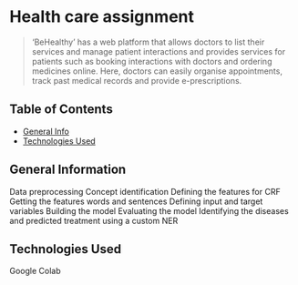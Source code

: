 # Health care assignment
> ‘BeHealthy’ has a web platform that allows doctors to list their services and manage patient interactions and provides services for patients such as booking interactions with doctors and ordering medicines online. Here, doctors can easily organise appointments, track past medical records and provide e-prescriptions.


## Table of Contents
* [General Info](#general-information)
* [Technologies Used](#technologies-used)


<!-- You can include any other section that is pertinent to your problem -->

## General Information
Data preprocessing
Concept identification
Defining the features for CRF
Getting the features words and sentences
Defining input and target variables
Building the model
Evaluating the model
Identifying the diseases and predicted treatment using a custom NER

## Technologies Used
Google Colab
